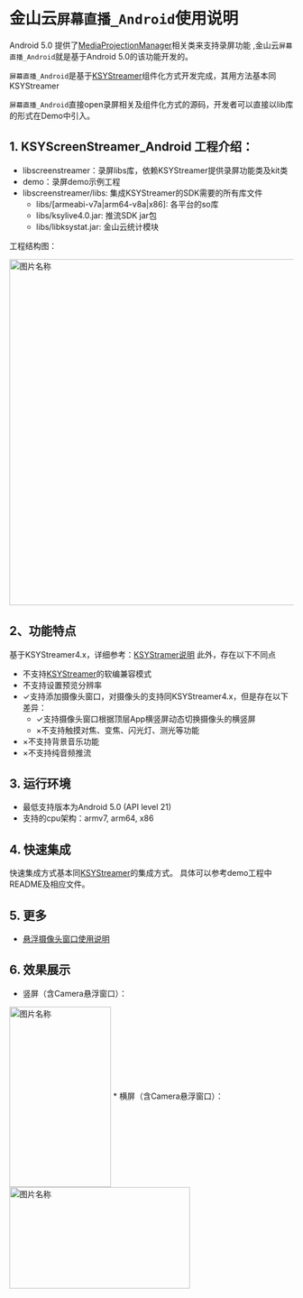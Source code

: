 # 金山云`屏幕直播_Android`使用说明
Android 5.0 提供了[MediaProjectionManager](https://developer.android.com/reference/android/media/projection/MediaProjectionManager.html)相关类来支持录屏功能  ,金山云`屏幕直播_Android`就是基于Android 5.0的该功能开发的。

`屏幕直播_Android`是基于[KSYStreamer](https://github.com/ksvc/KSYStreamer_Android)组件化方式开发完成，其用方法基本同KSYStreamer

`屏幕直播_Android`直接open录屏相关及组件化方式的源码，开发者可以直接以lib库的形式在Demo中引入。

## 1. KSYScreenStreamer_Android 工程介绍：
* libscreenstreamer：录屏libs库，依赖KSYStreamer提供录屏功能类及kit类
* demo：录屏demo示例工程
* libscreenstreamer/libs: 集成KSYStreamer的SDK需要的所有库文件
    * libs/[armeabi-v7a|arm64-v8a|x86]: 各平台的so库
    * libs/ksylive4.0.jar: 推流SDK jar包
    * libs/libksystat.jar: 金山云统计模块

工程结构图：

<img src="https://raw.githubusercontent.com/wiki/ksvc/KSYStreamer_Android/images/screen_package.png" width = "799.3" height = "614" alt="图片名称" align=center />

## 2、功能特点
基于KSYStreamer4.x，详细参考：[KSYStramer说明](https://github.com/ksvc/KSYStreamer_Android/wiki)
此外，存在以下不同点
* 不支持[KSYStreamer](https://github.com/ksvc/KSYStreamer_Android)的软编兼容模式
* 不支持设置预览分辨率
* ✓支持添加摄像头窗口，对摄像头的支持同KSYStreamer4.x，但是存在以下差异：
    * ✓支持摄像头窗口根据顶层App横竖屏动态切换摄像头的横竖屏
    * ×不支持触摸对焦、变焦、闪光灯、测光等功能
* ×不支持背景音乐功能
* ×不支持纯音频推流

## 3. 运行环境
* 最低支持版本为Android 5.0 (API level 21)
* 支持的cpu架构：armv7, arm64, x86

## 4. 快速集成
快速集成方式基本同[KSYStreamer](https://github.com/ksvc/KSYStreamer_Android/wiki)的集成方式。
具体可以参考demo工程中README及相应文件。

## 5. 更多
* [悬浮摄像头窗口使用说明](https://github.com/ksvc/KSYScreenStreamer_Android/wiki/Screen_Streamer_CameraFlowView)

## 6. 效果展示
* 竖屏（含Camera悬浮窗口）：
<img src="https://raw.githubusercontent.com/wiki/ksvc/KSYStreamer_Android/images/Screen_game_p.png" width = "180" height = "320" alt="图片名称" align=center />
* 横屏（含Camera悬浮窗口）：
<img src="https://raw.githubusercontent.com/wiki/ksvc/KSYStreamer_Android/images/Screen_play_l.png" width = "320" height = "180" alt="图片名称" align=center />